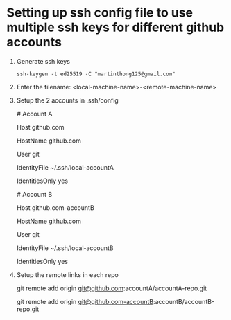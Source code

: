 # Setting up ssh config file to use multiple ssh keys for different github accounts

1. Generate ssh keys

   ```
   ssh-keygen -t ed25519 -C "martinthong125@gmail.com"
   ```

1. Enter the filename: \<local-machine-name\>-\<remote-machine-name\>

1. Setup the 2 accounts in .ssh/config

   \# Account A

   Host github.com

   HostName github.com

   User git

   IdentityFile ~/.ssh/local-accountA

   IdentitiesOnly yes

   \# Account B

   Host github.com-accountB

   HostName github.com

   User git

   IdentityFile ~/.ssh/local-accountB

   IdentitiesOnly yes

1. Setup the remote links in each repo

   git remote add origin git@github.com:accountA/accountA-repo.git

   git remote add origin git@github.com-accountB:accountB/accountB-repo.git
